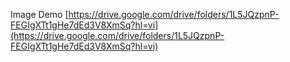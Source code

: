 Image Demo [https://drive.google.com/drive/folders/1L5JQzpnP-FEGIgXTt1gHe7dEd3V8XmSq?hl=vi](https://drive.google.com/drive/folders/1L5JQzpnP-FEGIgXTt1gHe7dEd3V8XmSq?hl=vi)
